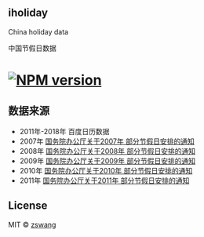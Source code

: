 iholiday
-------

China holiday data

中国节假日数据

# [![NPM version][npm-image]][npm-url]


## 数据来源

* 2011年-2018年 百度日历数据
* 2007年 [国务院办公厅关于2007年 部分节假日安排的通知](http://www.gov.cn/gongbao/content/2007/content_503397.htm)
* 2008年 [国务院办公厅关于2008年 部分节假日安排的通知](http://www.gov.cn/gongbao/content/2008/content_859870.htm)
* 2009年 [国务院办公厅关于2009年 部分节假日安排的通知](http://www.gov.cn/zwgk/2008-12/10/content_1174014.htm)
* 2010年 [国务院办公厅关于2010年 部分节假日安排的通知](http://www.gov.cn/zwgk/2009-12/08/content_1482691.htm)
* 2011年 [国务院办公厅关于2011年 部分节假日安排的通知](http://www.gov.cn/zwgk/2010-12/10/content_1762643.htm)

## License

MIT © [zswang](http://weibo.com/zswang)

[npm-url]: https://npmjs.org/package/iholday
[npm-image]: https://badge.fury.io/js/iholday.svg